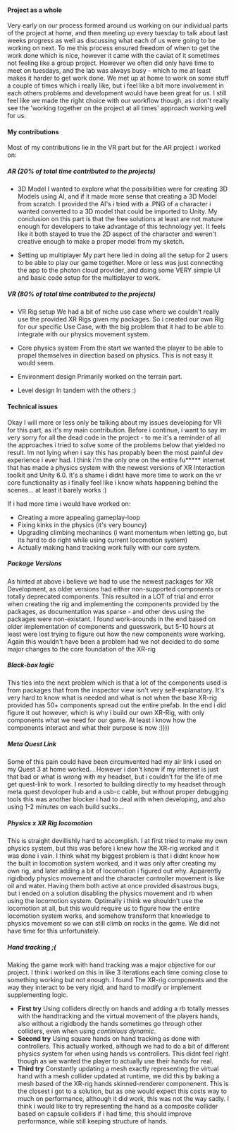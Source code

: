 #### Project as a whole
Very early on our process formed around us working on our individual parts of the project at home, and then meeting up every tuesday to talk about last weeks progress as well as discussing what each of us were going to be working on next.
To me this process ensured freedom of when to get the work done which is nice, however it came with the caviat of it sometimes not feeling like a group project. However we often did only have time to meet on tuesdays, and the lab was always busy - which to me at least makes it harder to get work done.
We met up at home to work on some stuff a couple of times which i really like, but i feel like a bit more involvement in each others problems and development would have been great for us.
I still feel like we made the right choice with our workflow though, as i don't really see the 'working together on the project at all times' approach working well for us.

#### My contributions
Most of my contributions lie in the VR part but for the AR project i worked on:

##### AR (20% of total time contributed to the projects)
- 3D Model
I wanted to explore what the possibilities were for creating 3D Models using AI, and if it made more sense that creating a 3D Model from scratch. I provided the AI's i tried with a .PNG of a character i wanted converted to a 3D model that could be imported to Unity. My conclusion on this part is that the free solutions at least are not mature enough for developers to take advantage of this technology yet. It feels like it both stayed to true the 2D aspect of the character and weren't creative enough to make a proper model from my sketch.

- Setting up multiplayer
My part here lied in doing all the setup for 2 users to be able to play our game together. More or less was just connecting the app to the photon cloud provider, and doing some VERY simple UI and basic code setup for the multiplayer to work.

##### VR (80% of total time contributed to the projects)
- VR Rig setup
We had a bit of niche use case where we couldn't really use the provided XR Rigs given my packages. So i created our own Rig for our specific Use Case, with the big problem that it had to be able to integrate with our physics movement system.

- Core physics system
From the start we wanted the player to be able to propel themselves in direction based on physics. This is not easy it would seem.

- Environment design
Primarily worked on the terrain part.

- Level design
In tandem with the others :)

#### Technical issues
Okay I will more or less only be talking about my issues developing for VR for this part, as it's my main contribution.
Before i continue, i want to say im very sorry for all the dead code in the project - to me it's a reminder of all the approaches i tried to solve some of the problems below that yielded no result. 
Im not lying when i say this has propably been the most painful dev experience i ever had. I think i'm the only one on the entire fu***** internet that has made a physics system with the newest versions of XR Interaction toolkit and Unity 6.0.
It's a shame i didnt have more time to work on the vr core functionality as i finally feel like i know whats happening behind the scenes... at least it barely works :) 

If i had more time i would have worked on:
- Creating a more appealing gameplay-loop
- Fixing kinks in the physics (it's very bouncy)
- Upgrading climbing mechanincs (i want momentum when letting go, but its hard to do right while using current locomotion system)
- Actually making hand tracking work fully with our core system.

##### Package Versions
As hinted at above i believe we had to use the newest packages for XR Development, as older versions had either non-supported components or totally deprecated components. This resulted in a LOT of trial and error when creating the rig and implementing the components provided by the packages, as documentation was sparse - and other devs using the packages were non-existant. I found work-arounds in the end based on older implementation of components and guesswork, but 5-10 hours at least were lost trying to figure out how the new components were working. Again this wouldn't have been a problem had we not decided to do some major changes to the core foundation of the XR-rig

##### Black-box logic
This ties into the next problem which is that a lot of the components used is from packages that from the inspector view isn't very self-explanatory. It's very hard to know what is needed and what is not when the base XR-rig provided has 50+ components spread out the entire prefab. In the end i did figure it out however, which is why i build our own XR-Rig, with only components what we need for our game. At least i know how the components interact and what their purpose is now :)))) 

##### Meta Quest Link
Some of this pain could have been circumvented had my air link i used on my Quest 3 at home worked... However i don't know if my internet is just that bad or what is wrong with my headset, but i couldn't for the life of me get quest-link to work. I resorted to building directly to my headset through meta quest devoloper hub and a usb-c cable, but without proper debugging tools this was another blocker i had to deal with when developing, and also using 1-2 minutes on each build sucks...

##### Physics x XR Rig locomotion
This is straight devillishly hard to accomplish. I at first tried to make my own physics system, but this was before i knew how the XR-rig worked and it was done i vain. I think what my biggest problem is that i didnt know how the built in locomotion system worked, and it was only after creating my own rig, and later adding a bit of locomotion i figured out why. Apparently rigidbody physics movement and the character controller movement is like oil and water. Having them both active at once provided disastrous bugs, but i ended on a solution disabling the physics movement and rb when using the locomotion system. Optimally i think we shouldn't use the locomotion at all, but this would require us to figure how the entire locomotion system works, and somehow transform that knowledge to physics movement so we can still climb on rocks in the game. We did not have time for this unfortunately.

##### Hand tracking ;(
Making the game work with hand tracking was a major objective for our project. I think i worked on this in like 3 iterations each time coming close to something working but not enough. I found The XR-rig components and the way they interact to be very rigid, and hard to modify or implement supplementing logic. 
- **First try** Using colliders directly on hands and adding a rb totally messes with the handtracking and the virtual movement of the players hands, also without a rigidbody the hands sometimes go through other colliders, even when using _continious dynamic_.
- **Second try** Using square hands on hand tracking as done with controllers. This actually worked, although we had to do a bit of different physics system for when using hands vs controllers. This didnt feel right though as we wanted the player to actually use their hands for real.
- **Third try** Constantly updating a mesh exactly representing the virtual hand with a mesh collider updated at runtime, we did this by baking a mesh based of the XR-rig hands skinned-renderer componenent. This is the closest i got to a solution, but as one would expect this costs way to much on performance, although it did work, this was not the way sadly. I think i would like to try representing the hand as a composite collider based on capsule colliders if i had time, this should improve performance, while still keeping structure of hands.
